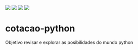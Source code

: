  ![](https://img.shields.io/github/languages/count/riquecelo/cotacao-python) ![](https://img.shields.io/github/repo-size/riquecelo/cotacao-python) ![](https://img.shields.io/github/commit-activity/w/riquecelo/cotacao-python) ![](https://img.shields.io/github/last-commit/riquecelo/cotacao-python/main)





# cotacao-python
Objetivo revisar e explorar as posibilidades do mundo python
